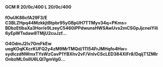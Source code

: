 #### GCM R 20/0c/400 L 20/0c/400
**fOuUK86cfA29F3/E**<br/>**C3BLZHpq44MzkkjtBtpbr95yGBpUH7TTMyv34q+PKms=**<br/>**BDbzEtIbaXa3Hor/e9LzeyC5460iPPdwunsHWSAwUvs2mCSGpJjcneiYiIi6yEpWTsdaw8TMjU2cuJzf...**<br/><br/>
**O4OdmJ2Iv7GmFkEw**<br/>**uegKOqKXcrKUFQ2y4zM9MrTMQd/1TI54FrJMHqfo4Hw=**<br/>**sydlczdNWmxTYsWzCavP1YBXhv2vF/VnIvCScLED384XIFr8/DqijT1ZMIrOnbzML0olIU6LQl7gmVgG...**